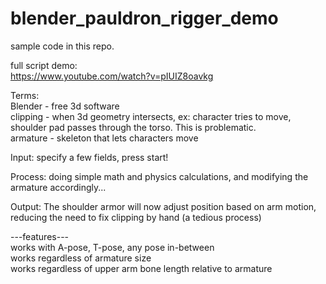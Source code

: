 # blender_pauldron_rigger_demo
sample code in this repo.

full script demo:</br>
https://www.youtube.com/watch?v=pIUIZ8oavkg

Terms:</br>
Blender - free 3d software</br>
clipping - when 3d geometry intersects, ex: character tries to move, shoulder pad passes through the torso. This is problematic.</br>
armature - skeleton that lets characters move</br>

Input:
specify a few fields, press start!</br>

Process:
doing simple math and physics calculations, and modifying the armature accordingly...</br>

Output:
The shoulder armor will now adjust position based on arm motion,</br>
reducing the need to fix clipping by hand (a tedious process)</br>


---features---</br>
works with A-pose, T-pose, any pose in-between</br>
works regardless of armature size</br>
works regardless of upper arm bone length relative to armature</br>
